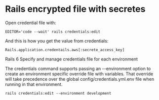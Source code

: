 # Rails encrypted file with secretes

Open credential file with:

```
EDITOR='code --wait' rails credentials:edit
```

And this is how you get the value from credentials:

```
Rails.application.credentails.aws[:secrete_access_key]
```

Rails 6 Specify and manage credentials file for each environment

The credentials command supports passing an --environment option to create an environment specific override file with variables. That override will take precedence over the global config/credentials.yml.env file when running in that environment.

```
rails credentials:edit --environment development
```
